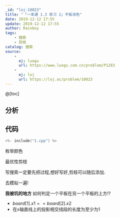 ```yaml
---
_id: "loj-10023"
title: "「一本通 1.3 练习 2」平板涂色"
date: 2019-12-12 17:55
update: 2019-12-12 17:55
author: Rainboy
tags:
    - 搜索
    - 剪枝
catalog: 搜索
source: 
    - 
      oj: luogu
      url: https://www.luogu.com.cn/problem/P1283
    - 
      oj: loj
      url: https://loj.ac/problem/10023
---
```



@[toc]
## 分析



## 代码

```c
<%- include("1.cpp") %>
```

枚举颜色

最优性剪枝

写搜索一定要先把过程,想好写好,剪枝可以随后添加.

去模拟一遍!

**我被坑的地方** 如何判定一个平板在另一个平板的上方!?

 - $board[1].x1 == board[2].x2$
 - 在x轴直线上的投影相交线段的长度为至少为1
